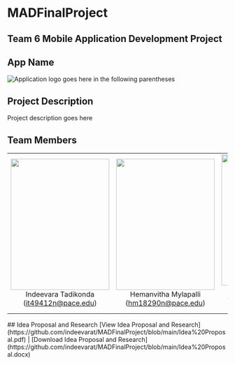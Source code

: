 # MADFinalProject
## Team 6 Mobile Application Development Project
## App Name
  ![Application logo goes here in the following parentheses]()
## Project Description
Project description goes here
## Team Members
<table align="center" role="table">
  <tbody>
<tr>
    <td align="center" valign="center">
<img src="https://github.com/htmw/Languru/blob/main/documentation/Images/Indeevara.jpeg" height="300" width="225"><br>Indeevara Tadikonda<br>(<a href="mailto:it49412n@pace.edu">it49412n@pace.edu</a>)</td>
    <td align="center" valign="center">
<img src="" height="300" width="225"><br>Hemanvitha Mylapalli<br>(<a href="mailto:hm18290n@pace.edu">hm18290n@pace.edu</a>)</td>
    <td align="center" valign="center">
<img src="" height="300" width="225"><br>Aidan Farrell - <br>Quality Analyst And Tester<br>(<a href="mailto:af71644n@pace.edu">af71644n@pace.edu</a>)</td>
  </tr>
    </tbody>
</table>
## Idea Proposal and Research
    [View Idea Proposal and Research](https://github.com/indeevarat/MADFinalProject/blob/main/Idea%20Proposal.pdf) | [Download Idea Proposal and Research](https://github.com/indeevarat/MADFinalProject/blob/main/Idea%20Proposal.docx)
    
